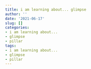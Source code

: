 ```yaml
---
title: i am learning about... glimpse
author: ''
date: '2021-06-17'
slug: []
categories: 
- i am learning about...
- glimpse
- pillar
tags: 
- i am learning about...
- glimpse
- pillar
---
```

